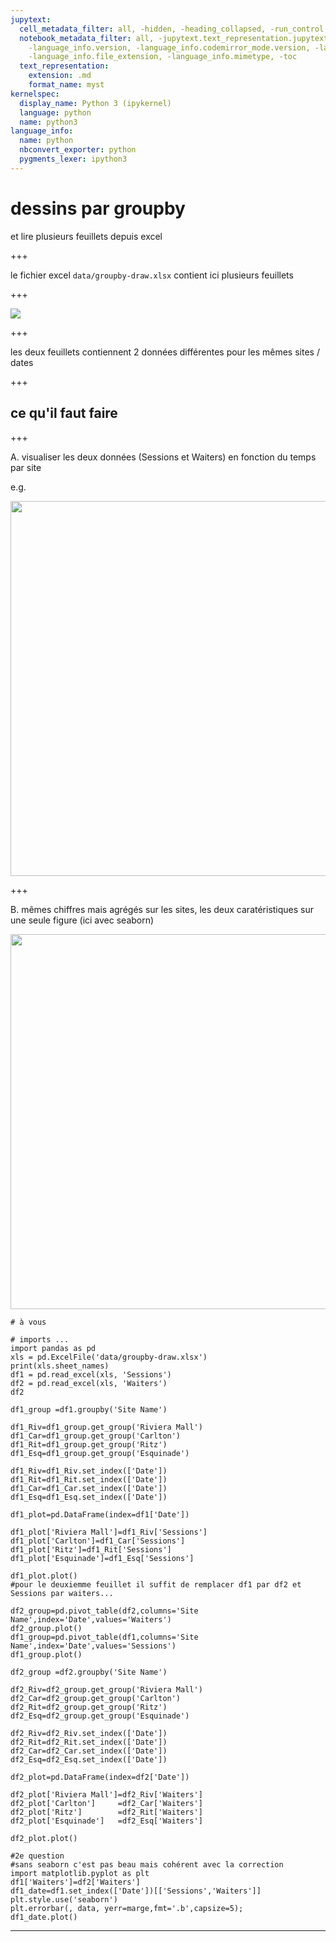 ```yaml
---
jupytext:
  cell_metadata_filter: all, -hidden, -heading_collapsed, -run_control, -trusted
  notebook_metadata_filter: all, -jupytext.text_representation.jupytext_version, -jupytext.text_representation.format_version,
    -language_info.version, -language_info.codemirror_mode.version, -language_info.codemirror_mode,
    -language_info.file_extension, -language_info.mimetype, -toc
  text_representation:
    extension: .md
    format_name: myst
kernelspec:
  display_name: Python 3 (ipykernel)
  language: python
  name: python3
language_info:
  name: python
  nbconvert_exporter: python
  pygments_lexer: ipython3
---
```


# dessins par groupby

et lire plusieurs feuillets depuis excel

+++

le fichier excel `data/groupby-draw.xlsx` contient ici plusieurs feuillets

+++

![](media/groupby-draw-excel.png)

+++

les deux feuillets contiennent 2 données différentes pour les mêmes sites / dates

+++

## ce qu'il faut faire

+++

A. visualiser les deux données (Sessions et Waiters) en fonction du temps par site

e.g.

<img src="media/groupby-draw-sessions.png" width=600px>

+++

B. mêmes chiffres mais agrégés sur les sites, les deux caratéristiques sur une seule figure (ici avec seaborn)

<img src="media/groupby-draw-both.png" width=600px>

```{code-cell} ipython3
# à vous

# imports ...
import pandas as pd
xls = pd.ExcelFile('data/groupby-draw.xlsx')
print(xls.sheet_names)
df1 = pd.read_excel(xls, 'Sessions')
df2 = pd.read_excel(xls, 'Waiters')
df2
```

```{code-cell} ipython3
df1_group =df1.groupby('Site Name')

df1_Riv=df1_group.get_group('Riviera Mall')
df1_Car=df1_group.get_group('Carlton')
df1_Rit=df1_group.get_group('Ritz')
df1_Esq=df1_group.get_group('Esquinade')

df1_Riv=df1_Riv.set_index(['Date'])
df1_Rit=df1_Rit.set_index(['Date'])
df1_Car=df1_Car.set_index(['Date'])
df1_Esq=df1_Esq.set_index(['Date'])

df1_plot=pd.DataFrame(index=df1['Date'])

df1_plot['Riviera Mall']=df1_Riv['Sessions']
df1_plot['Carlton']=df1_Car['Sessions']
df1_plot['Ritz']=df1_Rit['Sessions']
df1_plot['Esquinade']=df1_Esq['Sessions']

df1_plot.plot()
#pour le deuxiemme feuillet il suffit de remplacer df1 par df2 et Sessions par waiters...
```

```{code-cell} ipython3
df2_group=pd.pivot_table(df2,columns='Site Name',index='Date',values='Waiters')
df2_group.plot()
df1_group=pd.pivot_table(df1,columns='Site Name',index='Date',values='Sessions')
df1_group.plot()
```

```{code-cell} ipython3
df2_group =df2.groupby('Site Name')

df2_Riv=df2_group.get_group('Riviera Mall')
df2_Car=df2_group.get_group('Carlton')
df2_Rit=df2_group.get_group('Ritz')
df2_Esq=df2_group.get_group('Esquinade')

df2_Riv=df2_Riv.set_index(['Date'])
df2_Rit=df2_Rit.set_index(['Date'])
df2_Car=df2_Car.set_index(['Date'])
df2_Esq=df2_Esq.set_index(['Date'])

df2_plot=pd.DataFrame(index=df2['Date'])

df2_plot['Riviera Mall']=df2_Riv['Waiters']
df2_plot['Carlton']     =df2_Car['Waiters']
df2_plot['Ritz']        =df2_Rit['Waiters']
df2_plot['Esquinade']   =df2_Esq['Waiters']

df2_plot.plot()
```

```{code-cell} ipython3
#2e question
#sans seaborn c'est pas beau mais cohérent avec la correction
import matplotlib.pyplot as plt
df1['Waiters']=df2['Waiters']
df1_date=df1.set_index(['Date'])[['Sessions','Waiters']]
plt.style.use('seaborn')
plt.errorbar(, data, yerr=marge,fmt='.b',capsize=5);
df1_date.plot()
```

---
